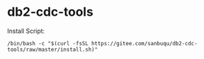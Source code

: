 # db2-cdc-tools
Install Script:

```
/bin/bash -c "$(curl -fsSL https://gitee.com/sanbuqu/db2-cdc-tools/raw/master/install.sh)"
```